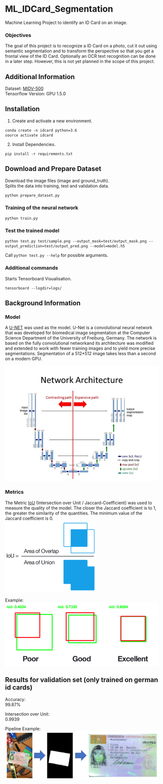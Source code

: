 # ML_IDCard_Segmentation
Machine Learning Project to identify an ID Card on an image.  

### Objectives
The goal of this project is to recognize a ID Card on a photo, cut it out using semantic segmentation and to 
transform the perspective so that you get a frontal view of the ID Card.
Optionally an OCR text recognition can be done in a later step.
However, this is not yet planned in the scope of this project.

## Additional Information
Dataset: [MIDV-500](https://arxiv.org/abs/1807.05786)   
Tensorflow Version: GPU 1.5.0

## Installation
1. Create and activate a new environment.
```
conda create -n idcard python=3.6
source activate idcard
```
2. Install Dependencies.
```
pip install -r requirements.txt
```

## Download and Prepare Dataset
Download the image files (image and ground_truth).  
Splits the data into training, test and validation data.
```
python prepare_dataset.py
```

### Training of the neural network
```
python train.py
```

### Test the trained model
```
python test.py test/sample.png --output_mask=test/output_mask.png --output_prediction=test/output_pred.png --model=model.h5
```

Call `python test.py --help` for possible arguments. 

### Additional commands
Starts Tensorboard Visualisation.
```
tensorboard --logdir=logs/
```

## Background Information

### Model
A [U-NET](https://arxiv.org/abs/1505.04597) was used as the model.
U-Net is a convolutional neural network that was developed for biomedical image segmentation at the
Computer Science Department of the University of Freiburg, Germany.
The network is based on the fully convolutional networkand its architecture was modified and extended to work with
fewer training images and to yield more precise segmentations. 
Segmentation of a 512*512 image takes less than a second on a modern GPU.
  
![IoU](assets/unet.jpg "U-Net")

### Metrics
The Metric [IoU](https://arxiv.org/abs/1902.09630) (Intersection over Unit / Jaccard-Coefficient) was used
to measure the quality of the model.
The closer the Jaccard coefficient is to 1, the greater the similarity of the quantities. The minimum value of the Jaccard coefficient is 0.   
![IoU](assets/iou_formular1.png "IoU")
  
Example:  
![IoU](assets/iou.png "IoU")

## Results for validation set (only trained on german id cards)
Accuracy:  
99.87%

Intersection over Unit:  
0.9939

Pipeline Example:  
![Pipeline](assets/pipeline.png "Workflow Pipeline")


